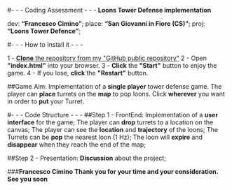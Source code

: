 
#- - - Coding Assessment - - -
**Loons Tower Defense implementation**

dev: **“Francesco Cimino”**;
place: **“San Giovanni in Fiore (CS)”**;
proj: **“Loons Tower Defence”**;



#- - - How to Install it - - -

1 - [**Clone** the repository from my "GitHub public repository"](https://github.com/FRA2721/Loons-Tower-Defense)
2 - Open **"index.html"** into your browser.
3 - **Click** the **"Start"** button to enjoy the game.
4 - If you lose, **click** the **"Restart"** button.



##Game Aim:
  Implementation of a **single player** tower defense game.
  The player can **place** turrets on the **map** to pop loons.
  Click **wherever** you want in order to **put** your Turret.



#- - - Code Structure - - -
##Step 1 - FrontEnd:
  Implementation of a **user interface** for the game;
  The player can **drop** turrets to a location on the canvas;
  The player can see the **location** and **trajectory** of the loons;
  The Turrets can be **pop** the nearest loon (1 Hz);
  The loon will **expire** and **disappear** when they reach the end of the map;



##Step 2 - Presentation:
  **Discussion** about the project;



###**Francesco Cimino**
**Thank you for your time and your consideration. See you soon**